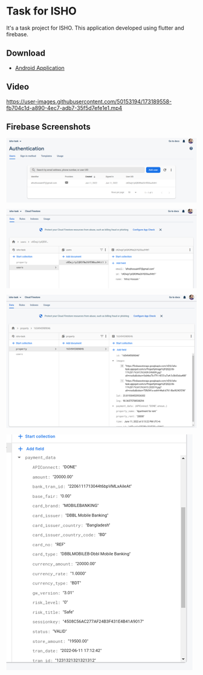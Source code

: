 # Task for ISHO

It's a task project for ISHO. This application developed using flutter and firebase.
## Download

- [Android Application](https://github.com/WhoAfrozHossain/task_for_isho/raw/master/files/Task%20for%20ISHO.apk)

## Video

<!-- - [Application Video](https://github.com/WhoAfrozHossain/task_for_isho/raw/master/files/video.mp4) -->

https://user-images.githubusercontent.com/50153194/173189558-fb704c1d-a890-4ec7-adb7-35f5d7efe1e1.mp4

## Firebase Screenshots

![Auth screenshot](https://github.com/WhoAfrozHossain/task_for_isho/blob/master/files/ss-1.png?raw=true)

![Firestore user screenshot](https://github.com/WhoAfrozHossain/task_for_isho/blob/master/files/ss-2.png?raw=true)

![Firestore property screenshot](https://github.com/WhoAfrozHossain/task_for_isho/blob/master/files/ss-3.png?raw=true)

![Firestore property payment data screenshot](https://github.com/WhoAfrozHossain/task_for_isho/blob/master/files/ss-4.png?raw=true)
